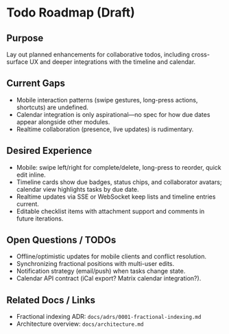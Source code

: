 Todo Roadmap (Draft)
====================

Purpose
-------

Lay out planned enhancements for collaborative todos, including cross-surface UX and deeper integrations with the timeline and calendar.

Current Gaps
------------

- Mobile interaction patterns (swipe gestures, long-press actions, shortcuts) are undefined.
- Calendar integration is only aspirational—no spec for how due dates appear alongside other modules.
- Realtime collaboration (presence, live updates) is rudimentary.

Desired Experience
------------------

- Mobile: swipe left/right for complete/delete, long-press to reorder, quick edit inline.
- Timeline cards show due badges, status chips, and collaborator avatars; calendar view highlights tasks by due date.
- Realtime updates via SSE or WebSocket keep lists and timeline entries current.
- Editable checklist items with attachment support and comments in future iterations.

Open Questions / TODOs
----------------------

- Offline/optimistic updates for mobile clients and conflict resolution.
- Synchronizing fractional positions with multi-user edits.
- Notification strategy (email/push) when tasks change state.
- Calendar API contract (iCal export? Matrix calendar integration?).

Related Docs / Links
--------------------

- Fractional indexing ADR: `docs/adrs/0001-fractional-indexing.md`
- Architecture overview: `docs/architecture.md`

